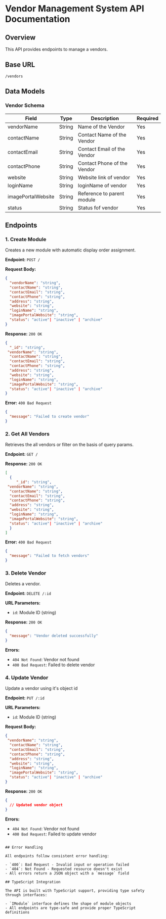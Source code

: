 # Vendor Management System API Documentation

## Overview

This API provides endpoints to manage a vendors.

## Base URL

```
/vendors
```

## Data Models

### Vendor Schema

| Field              | Type   | Description                 | Required |
| ------------------ | ------ | --------------------------- | -------- |
| vendorName         | String | Name of the Vendor          | Yes      |
| contactName        | String | Contact Name of the Vendor  | Yes      |
| contactEmail       | String | Contact Email of the Vendor | Yes      |
| contactPhone       | String | Contact Phone of the Vendor | Yes      |
| website            | String | Website link of vendor      | Yes      |
| loginName          | String | loginName of vendor         | Yes      |
| imagePortalWebsite | String | Reference to parent module  | Yes      |
| status             | String | Status fof vendor           | Yes      |

## Endpoints

### 1. Create Module

Creates a new module with automatic display order assignment.

**Endpoint:** `POST /`

**Request Body:**

```json
{
  "vendorName": "string",
  "contactName": "string",
  "contactEmail": "string",
  "contactPhone": "string",
  "address": "string",
  "website": "string",
  "loginName": "string",
  "imagePortalWebsite": "string",
  "status": "active"| "inactive" | "archive"
}
```

**Response:** `200 OK`

```json
{
  "_id": "string",
 "vendorName": "string",
  "contactName": "string",
  "contactEmail": "string",
  "contactPhone": "string",
  "address": "string",
  "website": "string",
  "loginName": "string",
  "imagePortalWebsite": "string",
  "status": "active"| "inactive" | "archive"
}
```

**Error:** `400 Bad Request`

```json
{
  "message": "Failed to create vendor"
}
```

### 2. Get All Vendors

Retrieves the all vendors or filter on the basis of query params.

**Endpoint:** `GET /`

**Response:** `200 OK`

```json
[
  {
     "_id": "string",
 "vendorName": "string",
  "contactName": "string",
  "contactEmail": "string",
  "contactPhone": "string",
  "address": "string",
  "website": "string",
  "loginName": "string",
  "imagePortalWebsite": "string",
  "status": "active"| "inactive" | "archive"
  }
]
```

**Error:** `400 Bad Request`

````json
{
  "message": "Failed to fetch vendors"
}
````

### 3. Delete Vendor

Deletes a vendor.

**Endpoint:** `DELETE /:id`

**URL Parameters:**

- `id`: Module ID (string)

**Response:** `200 OK`

```json
{
  "message": "Vendor deleted successfully"
}
````

**Errors:**

- `404 Not Found`: Vendor not found
- `400 Bad Request`: Failed to delete vendor

### 4. Update Vendor

Update a vendor using it's object id

**Endpoint:** `PUT /:id`

**URL Parameters:**

- `id`: Module ID (string)

**Request Body:**

```json
{
 "vendorName": "string",
  "contactName": "string",
  "contactEmail": "string",
  "contactPhone": "string",
  "address": "string",
  "website": "string",
  "loginName": "string",
  "imagePortalWebsite": "string",
  "status": "active"| "inactive" | "archive"
}
```

**Response:** `200 OK`

```json
{
  // Updated vendor object
}
```

**Errors:**

- `404 Not Found`: Vendor not found
- `400 Bad Request`: Failed to update vendor

```

## Error Handling

All endpoints follow consistent error handling:

- `400`: Bad Request - Invalid input or operation failed
- `404`: Not Found - Requested resource doesn't exist
- All errors return a JSON object with a `message` field

## TypeScript Integration

The API is built with TypeScript support, providing type safety through interfaces:

- `IModule` interface defines the shape of module objects
- All endpoints are type-safe and provide proper TypeScript definitions

```

```

```
